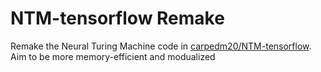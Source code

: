 # NTM-tensorflow Remake

Remake the Neural Turing Machine code in [carpedm20/NTM-tensorflow](https://github.com/carpedm20/NTM-tensorflow). Aim to be more memory-efficient and modualized
